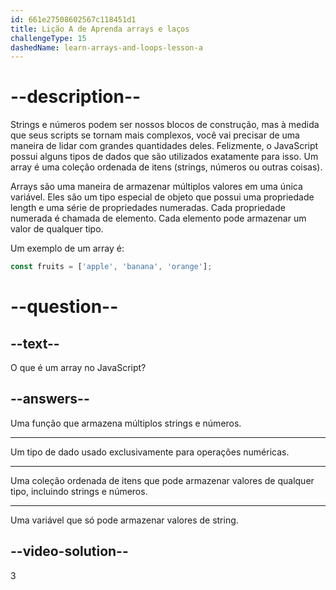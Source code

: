 ```yaml
---
id: 661e27508602567c118451d1
title: Lição A de Aprenda arrays e laços
challengeType: 15
dashedName: learn-arrays-and-loops-lesson-a
---
```


# --description--

Strings e números podem ser nossos blocos de construção, mas à medida que seus scripts se tornam mais complexos, você vai precisar de uma maneira de lidar com grandes quantidades deles. Felizmente, o JavaScript possui alguns tipos de dados que são utilizados exatamente para isso. Um array é uma coleção ordenada de itens (strings, números ou outras coisas).

Arrays são uma maneira de armazenar múltiplos valores em uma única variável. Eles são um tipo especial de objeto que possui uma propriedade length e uma série de propriedades numeradas. Cada propriedade numerada é chamada de elemento. Cada elemento pode armazenar um valor de qualquer tipo.

Um exemplo de um array é:

```javascript
const fruits = ['apple', 'banana', 'orange'];
```

# --question--

## --text--

O que é um array no JavaScript?

## --answers--

Uma função que armazena múltiplos strings e números.

---

Um tipo de dado usado exclusivamente para operações numéricas.

---

Uma coleção ordenada de itens que pode armazenar valores de qualquer tipo, incluindo strings e números.

---

Uma variável que só pode armazenar valores de string.

## --video-solution--

3
